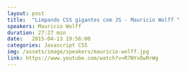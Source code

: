 ```yaml
---
layout: post
title:  "Limpando CSS gigantes com JS - Mauricio Wolff "
speakers: Mauricio Wolff
duration: 27:27 min
date:   2015-04-13 19:56:00
categories: Javascript CSS
img: /assets/image/speakers/mauricio-wolff.jpg
link: https://www.youtube.com/watch?v=R7NYx8wRrWg
---
```

